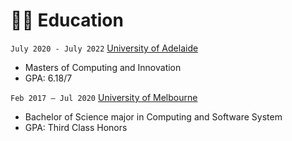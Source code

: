 # 👨‍🎓 Education

`July 2020 - July 2022` [University of Adelaide](https://www.adelaide.edu.au/)
- Masters of Computing and Innovation
- GPA: 6.18/7

`Feb 2017 – Jul 2020` [University of Melbourne](https://www.unimelb.edu.au/)
- Bachelor of Science major in Computing and Software System
- GPA: Third Class Honors
